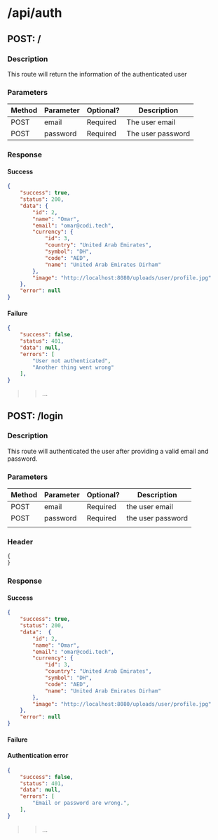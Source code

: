 
# /api/auth

## POST: /

### Description

This route will return the information of the authenticated user

### Parameters
|   Method	    |  Parameter 	|   Optional?	|   Description	        |
|---	        |---	        |---        	|---	                |
|   POST	    |   email   	|   Required    |   The user email      |
|   POST	    |   password	|   Required    |   The user password   |


### Response

#### Success

```json
{
    "success": true,
    "status": 200,
    "data": {
        "id": 2,
        "name": "Omar",
        "email": "omar@codi.tech",
        "currency": {
            "id": 3,
            "country": "United Arab Emirates",
            "symbol": "DH",
            "code": "AED",
            "name": "United Arab Emirates Dirham"
        },
        "image": "http://localhost:8080/uploads/user/profile.jpg"
    },
    "error": null
}
```
#### Failure


```json
{
    "success": false,
    "status": 401,
    "data": null,
    "errors": [
        "User not authenticated",
        "Another thing went wrong"
    ],
}
```

>> ...

## POST: /login

### Description

This route will authenticated the user after providing a valid email and password.

### Parameters

|   Method	|  Parameter 	|   Optional?	|   Description	        |
|---	    |---	        |---        	|---	                |
|   POST    |   email	    |   Required   	|   the user email      |
|   POST    |   password    |   Required   	|   the user password   |
|   	    |   	        |           	|   	                |

### Header
```js
{
}
```
### Response

#### Success

```json
{
    "success": true,
    "status": 200,
    "data":  {
        "id": 2,
        "name": "Omar",
        "email": "omar@codi.tech",
        "currency": {
            "id": 3,
            "country": "United Arab Emirates",
            "symbol": "DH",
            "code": "AED",
            "name": "United Arab Emirates Dirham"
        },
        "image": "http://localhost:8080/uploads/user/profile.jpg"
    },
    "error": null
}
```
#### Failure

#### Authentication error

```json
{
    "success": false,
    "status": 401,
    "data": null,
    "errors": [
        "Email or password are wrong.",
    ],
}
```

>> ...
